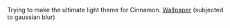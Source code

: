 Trying to make the ultimate light theme for Cinnamon.
[Wallpaper](http://jocosity.deviantart.com/art/heaven-on-earth-144142396) (subjected to gaussian blur)